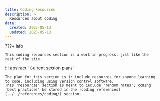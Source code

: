 ```yaml
---
title: Coding Resources
description: >
  Resources about coding
date:
  created: 2025-05-13
  updated: 2025-05-13
---
```


<!--- Do not use a H1 element when the title is set in the frontmatter --->
<!--- # Coding Resources --->


???+ info

    This coding resources section is a work in progress, just like the rest of the site.


!!! abstract "Current section plans"

    The plan for this section is to include resources for anyone learning to code, including using version control software.
    This 'resources' section is meant to include 'random notes'; coding 'best practices' be stored in the [coding references](../../references/coding/) section. 

